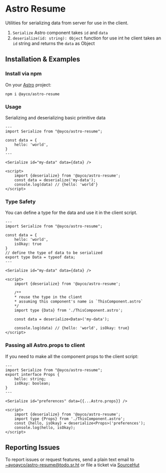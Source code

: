 # Astro Resume

Utilities for serializing data from server for use in the client.

1. `Serialize` Astro component takes `id` and `data`
1. `deserialize(id: string): Object` function for use int he client takes an `id` string and returns the `data` as Object

## Installation & Examples

### Install via npm

On your [Astro](https://astro.build) project:

```
npm i @ayco/astro-resume
```

### Usage

Serializing and deserializing basic primitive data

```astro
---
import Serialize from "@ayco/astro-resume";

const data = {
	hello: 'world',
}
---

<Serialize id="my-data" data={data} />

<script>
	import {deserialize} from '@ayco/astro-resume';
	const data = deserialize('my-data');
	console.log(data) // {hello: 'world'}
</script>

```

### Type Safety

You can define a type for the data and use it in the client script.

```astro
---
import Serialize from "@ayco/astro-resume";

const data = {
	hello: 'world',
	isOkay: true
}
// define the type of data to be serialized
export type Data = typeof data;
---

<Serialize id="my-data" data={data} />

<script>
	import {deserialize} from '@ayco/astro-resume';

	/**
	* reuse the type in the client
	* assuming this component's name is `ThisComponent.astro`
	*/
	import type {Data} from './ThisComponent.astro';

	const data = deserialize<Data>('my-data');

	console.log(data) // {hello: 'world', isOkay: true}
</script>
```

### Passing all Astro.props to client

If you need to make all the component props to the client script:

```astro
---
import Serialize from "@ayco/astro-resume";
export interface Props {
	hello: string;
	isOkay: boolean;
}
---

<Serialize id="preferences" data={{...Astro.props}} />

<script>
	import {deserialize} from '@ayco/astro-resume';
	import type {Props} from './ThisComponent.astro';
	const {hello, isOkay} = deserialize<Props>('preferences');
	console.log(hello, isOkay);
</script>
```

## Reporting Issues

To report issues or request features, send a plain text email to [~ayoayco/astro-resume@todo.sr.ht](mailto:~ayoayco/astro-resume@todo.sr.ht) or file a ticket via [SourceHut](https://todo.sr.ht/~ayoayco/astro-resume)

